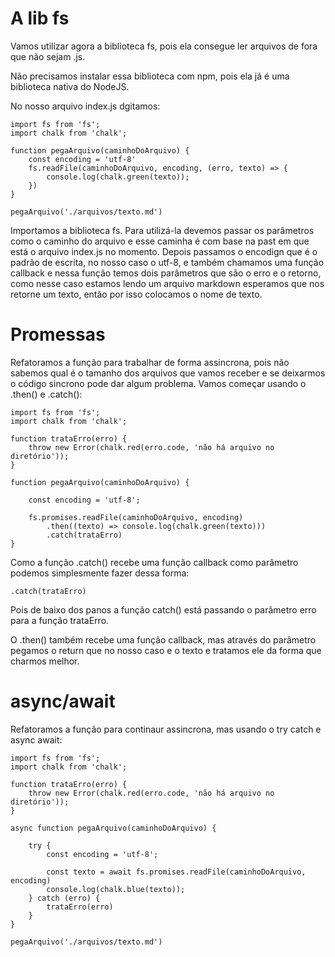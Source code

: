 # A lib fs

Vamos utilizar agora a biblioteca fs, pois ela consegue ler arquivos de fora que não sejam .js.

Não precisamos instalar essa biblioteca com npm, pois ela já é uma biblioteca nativa do NodeJS.

No nosso arquivo index.js dgitamos:

    import fs from 'fs';
    import chalk from 'chalk';

    function pegaArquivo(caminhoDoArquivo) {
        const encoding = 'utf-8'
        fs.readFile(caminhoDoArquivo, encoding, (erro, texto) => {
            console.log(chalk.green(texto));
        })
    }

    pegaArquivo('./arquivos/texto.md')

Importamos a biblioteca fs. Para utilizá-la devemos passar os parâmetros como o caminho do arquivo e esse caminha é com base na past em que está o arquivo index.js no momento. Depois passamos o encodign que é o padrão de escrita, no nosso caso o utf-8, e também chamamos uma função callback e nessa função temos dois parâmetros que são o erro e o retorno, como nesse caso estamos lendo um arquivo markdown esperamos que nos retorne um texto, então por isso colocamos o nome de texto.

# Promessas

Refatoramos a função para trabalhar de forma assincrona, pois não sabemos qual é o tamanho dos arquivos que vamos receber e se deixarmos o código sincrono pode dar algum problema. Vamos começar usando o .then() e .catch():

    import fs from 'fs';
    import chalk from 'chalk';

    function trataErro(erro) {
        throw new Error(chalk.red(erro.code, 'não há arquivo no diretório'));
    }

    function pegaArquivo(caminhoDoArquivo) {

        const encoding = 'utf-8';

        fs.promises.readFile(caminhoDoArquivo, encoding)
            .then((texto) => console.log(chalk.green(texto)))
            .catch(trataErro)
    }

Como a função .catch() recebe uma função callback como parâmetro podemos simplesmente fazer dessa forma:

    .catch(trataErro)

Pois de baixo dos panos a função catch() está passando o parâmetro erro para a função trataErro.

O .then() também recebe uma função callback, mas através do parâmetro pegamos o return que no nosso caso e o texto e tratamos ele da forma que charmos melhor.

# async/await

Refatoramos a função para continaur assincrona, mas usando o try catch e async await:

    import fs from 'fs';
    import chalk from 'chalk';

    function trataErro(erro) {
        throw new Error(chalk.red(erro.code, 'não há arquivo no diretório'));
    }

    async function pegaArquivo(caminhoDoArquivo) {

        try {
            const encoding = 'utf-8';

            const texto = await fs.promises.readFile(caminhoDoArquivo, encoding)
            console.log(chalk.blue(texto));
        } catch (erro) {
            trataErro(erro)
        }
    }

    pegaArquivo('./arquivos/texto.md')
